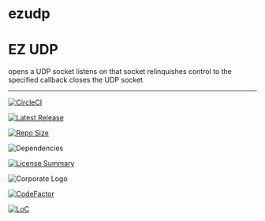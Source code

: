 # ezudp
EZ UDP
==========
opens a UDP socket
listens on that socket
relinquishes control to the specified callback
closes the UDP socket

----------
[![CircleCI](https://img.shields.io/circleci/build/github/InnovAnon-Inc/ezudp?color=%23FF1100&logo=InnovAnon%2C%20Inc.&logoColor=%23FF1133&style=plastic)](https://circleci.com/gh/InnovAnon-Inc/ezudp)

[![Latest Release](https://img.shields.io/github/commits-since/InnovAnon-Inc/ezudp/latest?color=%23FF1100&include_prereleases&logo=InnovAnon%2C%20Inc.&logoColor=%23FF1133&style=plastic)](https://github.com/InnovAnon-Inc/ezudp/releases/latest)

[![Repo Size](https://img.shields.io/github/repo-size/InnovAnon-Inc/ezudp?color=%23FF1100&logo=InnovAnon%2C%20Inc.&logoColor=%23FF1133&style=plastic)](https://github.com/InnovAnon-Inc/ezudp)

![Dependencies](https://img.shields.io/librariesio/github/InnovAnon-Inc/ezudp?color=%23FF1100&style=plastic)

[![License Summary](https://img.shields.io/github/license/InnovAnon-Inc/ezudp?color=%23FF1100&label=Free%20Code%20for%20a%20Free%20World%21&logo=InnovAnon%2C%20Inc.&logoColor=%23FF1133&style=plastic)](https://tldrlegal.com/license/unlicense#summary)

![Corporate Logo](https://i.imgur.com/UD8y4Is.gif)

[![CodeFactor](https://www.codefactor.io/repository/github/InnovAnon-Inc/ezudp/badge)](https://www.codefactor.io/repository/github/InnovAnon-Inc/ezudp)

[![LoC](https://tokei.rs/b1/github/InnovAnon-Inc/ezudp?category=code)](https://github.com/InnovAnon-Inc/ezudp)

